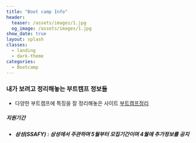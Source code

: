 ```yaml
---
title: "Boot camp Info"
header:
  teaser: /assets/images/1.jpg
  og_image: /assets/images/1.jpg
show_date: true
layout: splash
classes:
  - landing
  - dark-theme
categories:
  - Bootcamp
---   
```


### 내가 보려고 정리해놓는 부트캠프 정보들

* 다양한 부트캠프에 특징을 잘 정리해놓은 사이트
[부트캠프정리](https://boottent.sayun.studio/camps)

##### 지원기간
- ##### 삼성(SSAFY) : 삼성에서 주관하며 5월부터 모집기간이며 4월에 추가정보를 공지